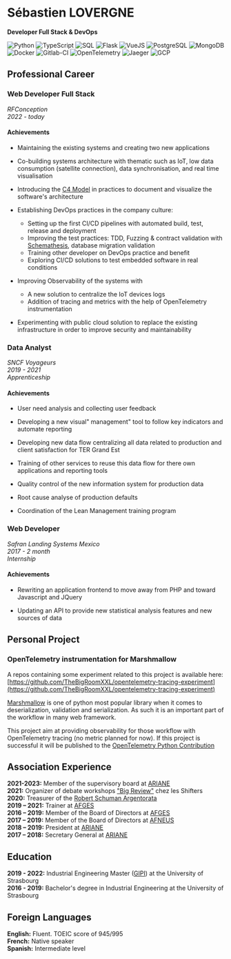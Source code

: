 # Sébastien LOVERGNE
**Developer Full Stack & DevOps**

![Python](https://img.shields.io/badge/Python-blue?logo=python&logoColor=white)
![TypeScript](https://img.shields.io/badge/TypeScript-blue?logo=typescript&logoColor=white)
![SQL](https://img.shields.io/badge/SQL-grey?logo=sql&logoColor=white)
![Flask](https://img.shields.io/badge/Flask-grey?logo=flask&logoColor=white)
![VueJS](https://img.shields.io/badge/VueJS-mediumseagreen?logo=vuedotjs&logoColor=white)
![PostgreSQL](https://img.shields.io/badge/PostgreSQL-steelblue?logo=postgresql&logoColor=white)
![MongoDB](https://img.shields.io/badge/MongoDB-limegreen?logo=mongodb&logoColor=white)
![Docker](https://img.shields.io/badge/Docker-dodgerblue?logo=docker&logoColor=white)
![Gitlab-CI](https://img.shields.io/badge/Gitlab--CI-orange?logo=gitlab&logoColor=white)
![OpenTelemetry](https://img.shields.io/badge/OpenTelemetry-darkslateblue?logo=opentelemetry&logoColor=white)
![Jaeger](https://img.shields.io/badge/Jaeger-darkturquoise?logo=jaeger&logoColor=white)
![GCP](https://img.shields.io/badge/GCP-dodgerblue?logo=googlecloud&logoColor=white)

## Professional Career

### Web Developer Full Stack
*RFConception*  
*2022 - today*  

#### Achievements

- Maintaining the existing systems and creating two new applications

- Co-building systems architecture with thematic such as IoT, low data 
consumption (satellite connection), data synchronisation, and real time visualisation

- Introducing the [C4 Model](https://c4model.com/) in practices to document and
visualize the software's architecture

- Establishing DevOps practices in the company culture:
  - Setting up the first CI/CD pipelines with automated build, test, release and deployment
  - Improving the test practices: TDD, Fuzzing & contract validation with
  [Schemathesis](https://github.com/schemathesis/schemathesis), database migration validation
  - Training other developer on DevOps practice and benefit
  - Exploring CI/CD solutions to test embedded software in real conditions

- Improving Observability of the systems with 
  - A new solution to centralize the IoT devices logs
  - Addition of tracing and metrics with the help of OpenTelemetry instrumentation

- Experimenting with public cloud solution to replace the existing infrastructure in
order to improve security and maintainability


### Data Analyst

*SNCF Voyageurs*  
*2019 - 2021*  
*Apprenticeship*  

#### Achievements

- User need analysis and collecting user feedback

- Developing a new visual" management" tool to follow key indicators and automate
reporting

- Developing new data flow centralizing all data related to production and client
satisfaction for TER Grand Est

- Training of other services to reuse this data flow for there own applications and
reporting tools 

- Quality control of the new information system for production data

- Root cause analyse of production defaults

- Coordination of the Lean Management training program


### Web Developer

*Safran Landing Systems Mexico*  
*2017 - 2 month*  
*Internship*  

#### Achievements

- Rewriting an application frontend to move away from PHP and toward
Javascript and JQuery

- Updating an API to provide new statistical analysis features and new sources of data


## Personal Project

### OpenTelemetry instrumentation for Marshmallow

A repos containing some experiment related to this project is available here:  
[https://github.com/TheBigRoomXXL/opentelemetry-tracing-experiment](https://github.com/TheBigRoomXXL/opentelemetry-tracing-experiment)  

[Marshmallow](https://marshmallow.readthedocs.io/en/stable/) is one of python most popular
library when it comes to deserialization, validation and serialization. As such it is an
important part of the workflow in many web framework.

This project aim at providing observability for those workflow with OpenTelemetry tracing
(no metric planned for now). If this project is successful it will be published to the
[OpenTelemetry Python Contribution](https://github.com/open-telemetry/opentelemetry-python-contrib)


## Association Experience

**2021-2023:** Member of the supervisory board at [ARIANE](https://physique-ingenierie.unistra.fr/scolarite-vie-etudiante/amicale-des-etudiants-ariane)  
**2021:** Organizer of debate workshops ["Big Review"](https://wiki.theshifters.org/index.php?title=Big_Review) chez les Shifters  
**2020:** Treasurer of the [Robert Schuman Argentorata](http://www.rsa-strasbourg.eu/)  
**2019 – 2021:** Trainer at [AFGES](https://afges.org/)  
**2016 – 2019:** Member of the Board of Directors at [AFGES](https://afges.org/)  
**2017 – 2019:** Member of the Board of Directors at [AFNEUS](https://afneus.org/)  
**2018 – 2019:** President at [ARIANE](https://physique-ingenierie.unistra.fr/scolarite-vie-etudiante/amicale-des-etudiants-ariane)  
**2017 – 2018:** Secretary General at [ARIANE](https://physique-ingenierie.unistra.fr/scolarite-vie-etudiante/amicale-des-etudiants-ariane)  

## Education
**2019 - 2022:** Industrial Engineering Master ([GIPI](https://physique-ingenierie.unistra.fr/formations/masters/genie-industriel/production-industrielle-gipi)) 
at the University of Strasbourg  
**2016 - 2019:** Bachelor's degree in Industrial Engineering at the University of Strasbourg


## Foreign Languages

**English:** Fluent. TOEIC score of 945/995  
**French:** Native speaker  
**Spanish:** Intermediate level  